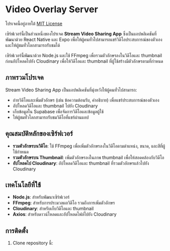 # Video Overlay Server

โปรเจคนี้อยู่ภายใต้ [MIT License](LICENSE)

เซิร์ฟเวอร์นี้เป็นส่วนหนึ่งของโปรเจค **Stream Video Sharing App** ซึ่งเป็นแอปพลิเคชันที่พัฒนาด้วย React Native และ Expo เพื่อให้ผู้คนทั่วไปสามารถแชร์วิดีโอประสบการณ์ของตัวเอง และให้ผู้ชมทั่วโลกสามารถรับชมได้

เซิร์ฟเวอร์นี้พัฒนาด้วย Node.js และใช้ FFmpeg เพื่อรวมตัวอักษรลงในวิดีโอและ thumbnail ก่อนอัปโหลดไปยัง Cloudinary เพื่อให้วิดีโอและ thumbnail ที่ผู้ใช้สร้างมีตัวอักษรตามที่กำหนด

## ภาพรวมโปรเจค
Stream Video Sharing App เป็นแอปพลิเคชันที่มุ่งหวังให้ผู้คนทั่วไปสามารถ:
- ถ่ายวิดีโอและเพิ่มตัวอักษร (เช่น ข้อความต้อนรับ, คำอธิบาย) เพื่อแชร์ประสบการณ์ของตัวเอง
- อัปโหลดวิดีโอและ thumbnail ไปยัง Cloudinary
- เก็บข้อมูลใน Supabase เพื่อจัดการวิดีโอและข้อมูลผู้ใช้
- ให้ผู้ชมทั่วโลกสามารถรับชมวิดีโอที่แชร์ผ่านแอป

## คุณสมบัติหลักของเซิร์ฟเวอร์
- **รวมตัวอักษรบนวิดีโอ**: ใช้ FFmpeg เพื่อเพิ่มตัวอักษรลงในวิดีโอตามตำแหน่ง, ขนาด, และสีที่ผู้ใช้กำหนด
- **รวมตัวอักษรบน Thumbnail**: เพิ่มตัวอักษรลงในภาพ thumbnail เพื่อให้สอดคล้องกับวิดีโอ
- **อัปโหลดไป Cloudinary**: อัปโหลดวิดีโอและ thumbnail ที่รวมตัวอักษรแล้วไปยัง Cloudinary

## เทคโนโลยีที่ใช้
- **Node.js**: สำหรับพัฒนาเซิร์ฟเวอร์
- **FFmpeg**: สำหรับการประมวลผลวิดีโอ รวมถึงการเพิ่มตัวอักษร
- **Cloudinary**: สำหรับเก็บวิดีโอและ thumbnail
- **Axios**: สำหรับดาวน์โหลดและอัปโหลดไฟล์ไปยัง Cloudinary

## การติดตั้ง
1. Clone repository นี้: